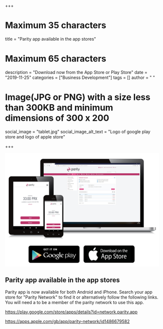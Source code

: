 +++

# Maximum 35 characters
title = "Parity app available in the app stores"
# Maximum 65 characters
description = "Download now from the App Store or Play Store"
date = "2019-11-25"
categories = ["Business Development"]
tags = []
author = " "
# Image(JPG or PNG) with a size less than 300KB and minimum dimensions of 300 x 200
social_image = "tablet.jpg"
social_image_alt_text = "Logo of google play store and logo of apple store"

+++

![Logo of google play store and logo of apple store](/images/homepage/tablet.jpg)

## Parity app available in the app stores


Parity app is now available for both Android and iPhone. Search your app store for "Parity Network" to find it or alternatively follow the following links. You will need a to be a member of the parity network to use this app.

<https://play.google.com/store/apps/details?id=network.parity.app>

<a href="https://apps.apple.com/gb/app/parity-network/id1486679582" rel="noreferrer noopener" target="_blank">https://apps.apple.com/gb/app/parity-network/id1486679582</a>
